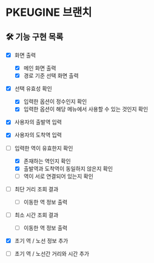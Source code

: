 # PKEUGINE 브랜치

## 🛠 기능 구현 목록

- [x] 화면 출력
    - [x] 메인 화면 출력
    - [x] 경로 기준 선택 화면 출력
- [x] 선택 유효성 확인
    - [x] 입력한 옵션이 정수인지 확인
    - [x] 입력한 옵션이 해당 메뉴에서 사용할 수 있는 것인지 확인
- [x] 사용자의 출발역 입력
- [x] 사용자의 도착역 입력
  
- [ ] 입력한 역이 유효한지 확인
    - [x] 존재하는 역인지 확인
    - [x] 출발역과 도착역이 동일하지 않은지 확인
    - [ ] 역이 서로 연결되어 있는지 확인
- [ ] 최단 거리 조회 결과
    - [ ] 이동한 역 정보 출력
- [ ] 최소 시간 조회 결과
    - [ ] 이동한 역 정보 출력
  
- [x] 초기 역 / 노선 정보 추가
- [ ] 초기 역 / 노선간 거리와 시간 추가